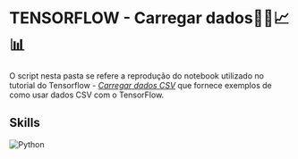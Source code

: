 # TENSORFLOW - Carregar dados👨‍💻📈📊

O script nesta pasta se refere a reprodução do notebook utilizado no tutorial do Tensorflow - [*Carregar dados CSV*](https://colab.research.google.com/github/tensorflow/docs-l10n/blob/master/site/pt-br/tutorials/load_data/csv.ipynb?hl=pt-br) que fornece exemplos de como usar dados CSV com o TensorFlow.

## Skills

![Python](https://img.shields.io/badge/Python-grey?style=flat&logo=python&logoColor=white)

#